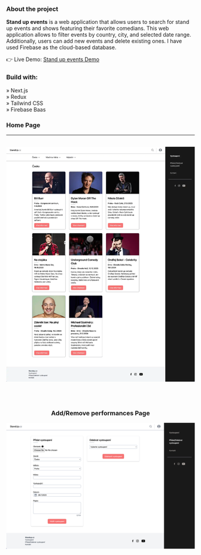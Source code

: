 <!-- <div align='center'><img style="width:16%" src='notYet'/></div> -->

<h3>About the project</h3>

<p><b>Stand up events</b> is a web application that allows users to search for stand up events and shows featuring their favorite comedians. This web application allows to filter events by country, city, and selected date range. Additionally, users can add new events and delete existing ones.
I have used Firebase as the cloud-based database.
</p>

👉 Live Demo: <a href='https://stand-up-silk-five.vercel.app/'>Stand up events Demo</a>

<h3>Build with:</h3>

» Next.js <br>
» Redux <br>
» Tailwind CSS <br>
» Firebase Baas<br>

<h3>Home Page</h3>
<hr>
<br>
<div align='center'>
<img src='https://raw.githubusercontent.com/zdenekdev/portfolio/main/src/images/projects/stand-up.webp'/>

</div>

<br><br>

<h3 align='center'>Add/Remove performances Page</h3>

<div align='center'>
<img src='https://raw.githubusercontent.com/zdenekdev/portfolio/main/src/images/projects/add-rem-perf.webp'/>
</div>

